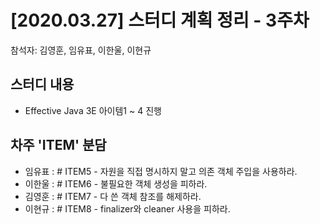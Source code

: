 # [2020.03.27] 스터디 계획 정리 - 3주차
참석자: 김영훈, 임유표, 이한울, 이현규

## 스터디 내용
- Effective Java 3E 아이템1 ~ 4 진행

## 차주 'ITEM' 분담
- 임유표 : \# ITEM5 - 자원을 직접 명시하지 말고 의존 객체 주입을 사용하라.
- 이한울 : \# ITEM6 - 불필요한 객체 생성을 피하라.
- 김영훈 : \# ITEM7 - 다 쓴 객체 참조를 해제하라.
- 이현규 : \# ITEM8 - finalizer와 cleaner 사용을 피하라.
